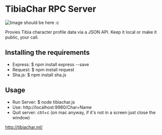 # TibiaChar RPC Server

![Image should be here :c](http://i.imgur.com/i59DWuV.png "TibiaChar")

Provies Tibia character profile data via a JSON API. Keep it local or make it public, your call.

## Installing the requirements
* Express: $ npm install express --save
* Request: $ npm install request
* Sha.js: $ npm install sha.js

## Usage
* Run Server: $ node tibiachar.js
* Use: http://localhost:9980/Char+Name
* Quit server: ctrl+c (on mac anyway, if it's not in a screen just close the window)

http://tibiachar.ml/